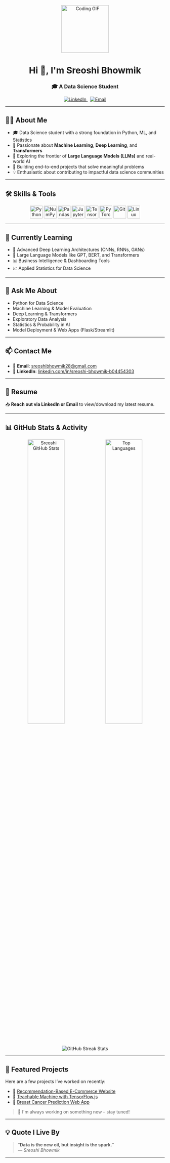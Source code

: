 <div align="center">
  <img src="https://media.giphy.com/media/du3J3cXyzhj75IOgvA/giphy.gif" height="150" alt="Coding GIF"/>
</div>

<h1 align="center">Hi 👋, I'm Sreoshi Bhowmik</h1>

<h3 align="center">
  🎓 A Data Science Student 
</h3>

<p align="center">
  <a href="https://www.linkedin.com/in/sreoshi-bhowmik-b04454303" target="_blank">
    <img src="https://img.shields.io/badge/LinkedIn-0077B5?style=for-the-badge&logo=linkedin&logoColor=white" alt="LinkedIn"/>
  </a>
  &nbsp;
  <a href="mailto:sreoshibhowmik28@gmail.com">
    <img src="https://img.shields.io/badge/Gmail-D14836?style=for-the-badge&logo=gmail&logoColor=white" alt="Email"/>
  </a>
</p>

---

## 👩‍🎓 About Me

- 🎓 Data Science student with a strong foundation in Python, ML, and Statistics  
- 🤖 Passionate about **Machine Learning**, **Deep Learning**, and **Transformers**  
- 🔬 Exploring the frontier of **Large Language Models (LLMs)** and real-world AI  
- 🚀 Building end-to-end projects that solve meaningful problems  
- 💡 Enthusiastic about contributing to impactful data science communities

---

## 🛠️ Skills & Tools

<p align="center">
  <img src="https://cdn.jsdelivr.net/gh/devicons/devicon/icons/python/python-original.svg" width="40" title="Python"/>
  <img src="https://cdn.jsdelivr.net/gh/devicons/devicon/icons/numpy/numpy-original.svg" width="40" title="NumPy"/>
  <img src="https://cdn.jsdelivr.net/gh/devicons/devicon/icons/pandas/pandas-original.svg" width="40" title="Pandas"/>
  <img src="https://cdn.jsdelivr.net/gh/devicons/devicon/icons/jupyter/jupyter-original.svg" width="40" title="Jupyter Notebook"/>
  <img src="https://cdn.jsdelivr.net/gh/devicons/devicon/icons/tensorflow/tensorflow-original.svg" width="40" title="TensorFlow"/>
  <img src="https://cdn.jsdelivr.net/gh/devicons/devicon/icons/pytorch/pytorch-original.svg" width="40" title="PyTorch"/>
  <img src="https://cdn.jsdelivr.net/gh/devicons/devicon/icons/git/git-original.svg" width="40" title="Git"/>
  <img src="https://cdn.jsdelivr.net/gh/devicons/devicon/icons/linux/linux-original.svg" width="40" title="Linux"/>
</p>

---

## 🌱 Currently Learning

- 🧠 Advanced Deep Learning Architectures (CNNs, RNNs, GANs)
- 🤖 Large Language Models like GPT, BERT, and Transformers
- 📊 Business Intelligence & Dashboarding Tools
- 📈 Applied Statistics for Data Science

---

## 💬 Ask Me About

- Python for Data Science  
- Machine Learning & Model Evaluation  
- Deep Learning & Transformers  
- Exploratory Data Analysis  
- Statistics & Probability in AI  
- Model Deployment & Web Apps (Flask/Streamlit)

---

## 📫 Contact Me

- 📧 **Email**: sreoshibhowmik28@gmail.com  
- 🔗 **LinkedIn**: [linkedin.com/in/sreoshi-bhowmik-b04454303](https://www.linkedin.com/in/sreoshi-bhowmik-b04454303)

---

## 📄 Resume

📥 **Reach out via LinkedIn or Email** to view/download my latest resume.

---

## 📊 GitHub Stats & Activity

<p float="left" align="center">
  <img src="https://github-readme-stats.vercel.app/api?username=Sreoshi955&show_icons=true&hide_border=true&title_color=ffffff&text_color=ffffff&icon_color=ff6347&bg_color=1a1a1a" width="48%" alt="Sreoshi GitHub Stats"/>
  <img src="https://github-readme-stats.vercel.app/api/top-langs?username=Sreoshi955&layout=compact&hide_border=true&title_color=ffffff&text_color=ffffff&bg_color=1a1a1a" width="48%" alt="Top Languages"/>
</p>

<br clear="both" />

<p align="center">
  <img src="https://github-readme-streak-stats.herokuapp.com/?user=Sreoshi955&theme=dark&ring=ff6347&currStreakLabel=ffffff&sideLabels=ffffff&dates=ffffff&background=1a1a1a" alt="GitHub Streak Stats"/>
</p>

---

## 🚀 Featured Projects

Here are a few projects I’ve worked on recently:

- 🔗 [Recommendation-Based E-Commerce Website](https://github.com/Sreoshi955/Recommendation-System-based-eCommerce-Website.git)  
- 🔗 [Teachable Machine with TensorFlow.js](https://github.com/Sreoshi955/Teachable-Machine.git)  
- 🔗 [Breast Cancer Prediction Web App](https://github.com/Sreoshi955/Breast-Cancer-Prediction-Web-App.git)

> 🌟 I'm always working on something new – stay tuned!

---

## 💡 Quote I Live By

> “**Data is the new oil, but insight is the spark.**”  
> — *Sreoshi Bhowmik*

---
